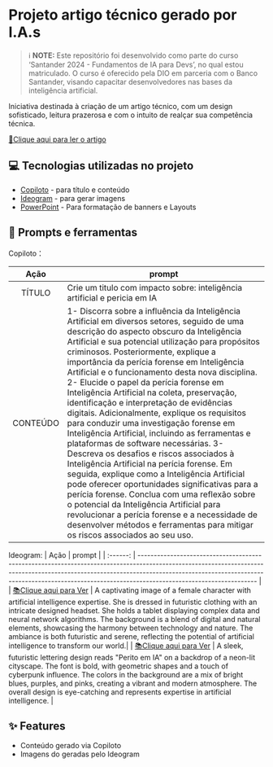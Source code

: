 
# Projeto artigo técnico gerado por I.A.s

 > ℹ️ **NOTE:** Este repositório foi desenvolvido como parte do curso ‘Santander 2024 - Fundamentos de IA para Devs’, no qual estou matriculado. O curso é oferecido pela DIO em parceria com o Banco Santander, visando capacitar desenvolvedores nas bases da inteligência artificial.


Iniciativa destinada à criação de um artigo técnico, com um design sofisticado, leitura prazerosa e com o intuito de realçar sua competência técnica.


<a href="https://web.dio.me/articles/diretivas-estruturais-versus-diretivas-de-atributo-qual-usar-no-angular?back=%2Farticles&page=1&order=oldest#state=044ab194-1e3a-4b8e-95fe-c0f6b3b5260e&session_state=efdc9591-d6fe-4d79-ae97-e58af45061da&code=5ac231e4-c722-46c3-bb7f-32ce5363fb78.efdc9591-d6fe-4d79-ae97-e58af45061da.a889d5a2-0d02-46df-83a5-28a1b4ac39ab" title="View PDF now"> 📕Clique aqui para ler o artigo</a>

## 💻 Tecnologias utilizadas no projeto

- [Copiloto](https://copilot.microsoft.com/) - para título e conteúdo
- [Ideogram](https://ideogram.ai/) - para gerar imagens
- [PowerPoint](https://www.microsoft.com/en/microsoft-365/powerpoint) - Para formatação de banners e Layouts

## 📄 Prompts e ferramentas


Copiloto：

|   Ação   | prompt                                                                                                                                                                                                                                                                        |
| :------: | ------------------------------------------------------------------------------------------------------------------------------------------------------------------------------------------------------------------------------------------------------------------------------ |
|  TÍTULO  | Crie um titulo com impacto sobre: inteligência artificial e pericia em IA                                                                                                                                                                                                    |
| CONTEÚDO | 1- Discorra sobre a influência da Inteligência Artificial em diversos setores, seguido de uma descrição do aspecto obscuro da Inteligência Artificial e sua potencial utilização para propósitos criminosos. Posteriormente, explique a importância da perícia forense em Inteligência Artificial e o funcionamento desta nova disciplina. 2- Elucide o papel da perícia forense em Inteligência Artificial na coleta, preservação, identificação e interpretação de evidências digitais. Adicionalmente, explique os requisitos para conduzir uma investigação forense em Inteligência Artificial, incluindo as ferramentas e plataformas de software necessárias. 3- Descreva os desafios e riscos associados à Inteligência Artificial na perícia forense. Em seguida, explique como a Inteligência Artificial pode oferecer oportunidades significativas para a perícia forense. Conclua com uma reflexão sobre o potencial da Inteligência Artificial para revolucionar a perícia forense e a necessidade de desenvolver métodos e ferramentas para mitigar os riscos associados ao seu uso. |


Ideogram:
|   Ação   | prompt                                                                                                                                                                                                                                                                        |
| :------: | ------------------------------------------------------------------------------------------------------------------------------------------------------------------------------------------------------------------------------------------------------------------------------ |
|  <a href="W0EP5-zLQ5isW0VwlemH-A.png" title="View PDF now"> 📚Clique aqui para Ver</a>  | A captivating image of a female character with artificial intelligence expertise. She is dressed in futuristic clothing with an intricate designed headset. She holds a tablet displaying complex data and neural network algorithms. The background is a blend of digital and natural elements, showcasing the harmony between technology and nature. The ambiance is both futuristic and serene, reflecting the potential of artificial intelligence to transform our world.|
|  <a href="zMGb5xOAStGM1zyGwRsesg.png" title="View PDF now"> 📚Clique aqui para Ver</a>  | A sleek, futuristic lettering design reads "Perito em IA" on a backdrop of a neon-lit cityscape. The font is bold, with geometric shapes and a touch of cyberpunk influence. The colors in the background are a mix of bright blues, purples, and pinks, creating a vibrant and modern atmosphere. The overall design is eye-catching and represents expertise in artificial intelligence. |

## ✨ Features

- Conteúdo gerado via Copiloto
- Imagens do geradas pelo Ideogram
